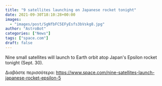 ```yaml
---
title: "9 satellites launching on Japanese rocket tonight"
date: 2021-09-30T18:10:28+00:00
images:
  - "images/post/SgNfbFC5EFyEsfs3bVskg8.jpg"
author: "AstroBot"
categories: ["News"]
tags: ["space.com"]
draft: false
---
```


Nine small satellites will launch to Earth orbit atop Japan's Epsilon rocket tonight (Sept. 30). 

Διαβάστε περισσότερα: https://www.space.com/nine-satellites-launch-japanese-rocket-epsilon-5
